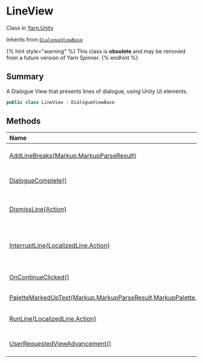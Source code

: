 # LineView

Class in [Yarn.Unity](/docs/api/csharp/yarn.unity.md)

Inherits from [`DialogueViewBase`](/docs/api/csharp/yarn.unity.dialogueviewbase.md)

{% hint style="warning" %}
This class is <b>obsolete</b> and may be removed from a future version of Yarn Spinner.
{% endhint %}

## Summary


A Dialogue View that presents lines of dialogue, using Unity UI
elements.


```csharp
public class LineView : DialogueViewBase
```

## Methods

|Name|Description|
|:---|:---|
|[AddLineBreaks(Markup.MarkupParseResult)](/docs/api/csharp/yarn.unity.lineview.addlinebreaks.md)|Inserts TextMeshPro line break markup in a line where Yarn line break attributes appear.|
|[DialogueComplete()](/docs/api/csharp/yarn.unity.lineview.dialoguecomplete.md)|Called by the  <a href="yarn.unity.dialoguerunner.md">DialogueRunner</a>  to signal that the dialogue has ended, and no more lines will be delivered.|
|[DismissLine(Action)](/docs/api/csharp/yarn.unity.lineview.dismissline.md)|Called by the  <a href="yarn.unity.dialoguerunner.md">DialogueRunner</a>  to signal that the view should dismiss its current line from display, and clean up.|
|[InterruptLine(LocalizedLine,Action)](/docs/api/csharp/yarn.unity.lineview.interruptline.md)|Called by the  <a href="yarn.unity.dialoguerunner.md">DialogueRunner</a>  to signal that a line has been interrupted, and that the Dialogue View should finish presenting its line as quickly as possible.|
|[OnContinueClicked()](/docs/api/csharp/yarn.unity.lineview.oncontinueclicked.md)|Called when the  <code>Yarn.Unity.LineView.continueButton</code>  is clicked.|
|[PaletteMarkedUpText(Markup.MarkupParseResult,MarkupPalette,bool)](/docs/api/csharp/yarn.unity.lineview.palettemarkeduptext.md)|Applies the  <code>palette</code>  to the line based on it's markup.|
|[RunLine(LocalizedLine,Action)](/docs/api/csharp/yarn.unity.lineview.runline.md)|Called by the  <a href="yarn.unity.dialoguerunner.md">DialogueRunner</a>  to signal that a line should be displayed to the user.|
|[UserRequestedViewAdvancement()](/docs/api/csharp/yarn.unity.lineview.userrequestedviewadvancement.md)|Called by  <a href="yarn.unity.dialogueadvanceinput.md">DialogueAdvanceInput</a>  to signal that the user has requested that the dialogue advance.|

